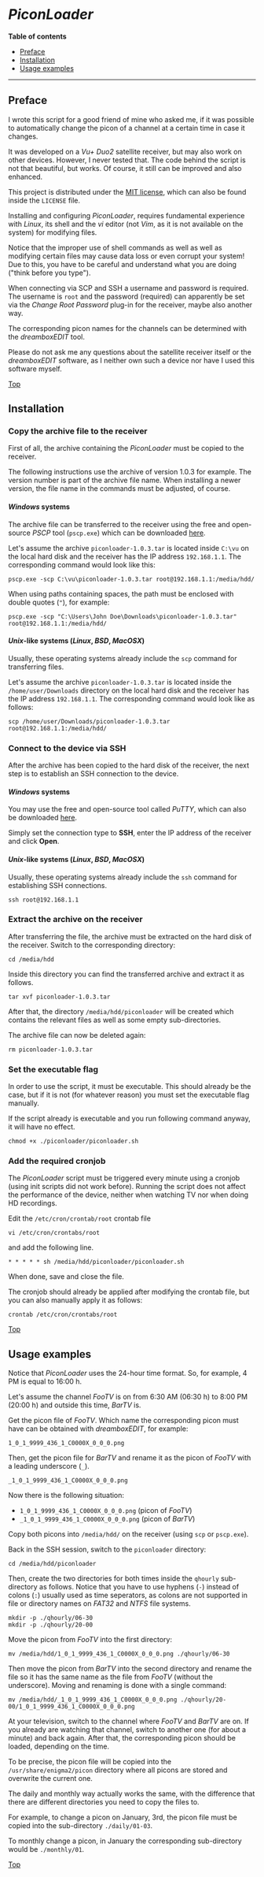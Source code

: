 # *PiconLoader*

**Table of contents**
*   [Preface](#preface)
*   [Installation](#installation)
*   [Usage examples](#usage-examples)

----

## Preface

I wrote this script for a good friend of mine who asked me, if it was possible to automatically change the picon of a channel at a certain time in case it changes.

It was developed on a *Vu+ Duo2* satellite receiver, but may also work on other devices. However, I never tested that. The code behind the script is not that beautiful, but works. Of course, it still can be improved and also enhanced.

This project is distributed under the [MIT license](https://opensource.org/licenses/MIT), which can also be found inside the `LICENSE` file.

Installing and configuring *PiconLoader*, requires fundamental experience with *Linux*, its shell and the *vi* editor (not *Vim*, as it is not available on the system) for modifying files.

Notice that the improper use of shell commands as well as well as modifying certain files may cause data loss or even corrupt your system! Due to this, you have to be careful and understand what you are doing ("think before you type").

When connecting via SCP and SSH a username and password is required. The username is `root` and the password (required) can apparently be set via the *Change Root Password* plug-in for the receiver, maybe also another way.

The corresponding picon names for the channels can be determined with the *dreamboxEDIT* tool.

Please do not ask me any questions about the satellite receiver itself or the *dreamboxEDIT* software, as I neither own such a device nor have I used this software myself.

[Top](#piconloader)

## Installation

### Copy the archive file to the receiver

First of all, the archive containing the *PiconLoader* must be copied to the receiver.

The following instructions use the archive of version 1.0.3 for example. The version number is part of the archive file name. When installing a newer version, the file name in the commands must be adjusted, of course.

#### *Windows* systems

The archive file can be transferred to the receiver using the free and open-source *PSCP* tool (`pscp.exe`) which can be downloaded [here](https://www.chiark.greenend.org.uk/~sgtatham/putty/latest.html).

Let's assume the archive `piconloader-1.0.3.tar` is located inside `C:\vu` on the local hard disk and the receiver has the IP address `192.168.1.1`. The corresponding command would look like this:

```
pscp.exe -scp C:\vu\piconloader-1.0.3.tar root@192.168.1.1:/media/hdd/
```

When using paths containing spaces, the path must be enclosed with double quotes (`"`), for example:

```
pscp.exe -scp "C:\Users\John Doe\Downloads\piconloader-1.0.3.tar" root@192.168.1.1:/media/hdd/
```

#### *Unix*-like systems (*Linux*, *BSD*, *MacOSX*)

Usually, these operating systems already include the `scp` command for transferring files.

Let's assume the archive `piconloader-1.0.3.tar` is located inside the `/home/user/Downloads` directory on the local hard disk and the receiver has the IP address `192.168.1.1`. The corresponding command would look like as follows:

```
scp /home/user/Downloads/piconloader-1.0.3.tar root@192.168.1.1:/media/hdd/
```

### Connect to the device via SSH

After the archive has been copied to the hard disk of the receiver, the next step is to establish an SSH connection to the device.

#### *Windows* systems

You may use the free and open-source tool called *PuTTY*, which can also be downloaded [here](https://www.chiark.greenend.org.uk/~sgtatham/putty/latest.html).

Simply set the connection type to **SSH**, enter the IP address of the receiver and click **Open**.

#### *Unix*-like systems (*Linux*, *BSD*, *MacOSX*)

Usually, these operating systems already include the `ssh` command for establishing SSH connections.

```
ssh root@192.168.1.1
```

### Extract the archive on the receiver

After transferring the file, the archive must be extracted on the hard disk of the receiver. Switch to the corresponding directory:

```
cd /media/hdd
```

Inside this directory you can find the transferred archive and extract it as follows.

```
tar xvf piconloader-1.0.3.tar
```

After that, the directory `/media/hdd/piconloader` will be created which contains the relevant files as well as some empty sub-directories.

The archive file can now be deleted again:

```
rm piconloader-1.0.3.tar
```

### Set the executable flag

In order to use the script, it must be executable. This should already be the case, but if it is not (for whatever reason) you must set the executable flag manually.

If the script already is executable and you run following command anyway, it will have no effect.

```
chmod +x ./piconloader/piconloader.sh
```

### Add the required cronjob

The *PiconLoader* script must be triggered every minute using a cronjob (using init scripts did not work before). Running the script does not affect the performance of the device, neither when watching TV nor when doing HD recordings.

Edit the `/etc/cron/crontab/root` crontab file

```
vi /etc/cron/crontabs/root
```

and add the following line.

```
* * * * * sh /media/hdd/piconloader/piconloader.sh
```

When done, save and close the file.

The cronjob should already be applied after modifying the crontab file, but you can also manually apply it as follows:

```
crontab /etc/cron/crontabs/root
```

[Top](#piconloader)

## Usage examples

Notice that *PiconLoader* uses the 24-hour time format. So, for example, 4 PM is equal to 16:00 h.

Let's assume the channel *FooTV* is on from 6:30 AM (06:30 h) to 8:00 PM (20:00 h) and outside this time, *BarTV* is.

Get the picon file of *FooTV*. Which name the corresponding picon must have can be obtained with *dreamboxEDIT*, for example:

```
1_0_1_9999_436_1_C0000X_0_0_0.png
```

Then, get the picon file for *BarTV* and rename it as the picon of *FooTV* with a leading underscore (`_`).

```
_1_0_1_9999_436_1_C0000X_0_0_0.png
```

Now there is the following situation:

* `1_0_1_9999_436_1_C0000X_0_0_0.png`  (picon of *FooTV*)
* `_1_0_1_9999_436_1_C0000X_0_0_0.png` (picon of *BarTV*)

Copy both picons into `/media/hdd/` on the receiver (using `scp` or `pscp.exe`).

Back in the SSH session, switch to the `piconloader` directory:

```
cd /media/hdd/piconloader
```

Then, create the two directories for both times inside the `qhourly` sub-directory as follows. Notice that you have to use hyphens (`-`) instead of colons (`:`) usually used as time seperators, as colons are not supported in file or directory names on *FAT32* and *NTFS* file systems.

```
mkdir -p ./qhourly/06-30
mkdir -p ./qhourly/20-00
```

Move the picon from *FooTV* into the first directory:

```
mv /media/hdd/1_0_1_9999_436_1_C0000X_0_0_0.png ./qhourly/06-30
```

Then move the picon from *BarTV* into the second directory and rename the file so it has the same name as the file from *FooTV* (without the underscore). Moving and renaming is done with a single command:

```
mv /media/hdd/_1_0_1_9999_436_1_C0000X_0_0_0.png ./qhourly/20-00/1_0_1_9999_436_1_C0000X_0_0_0.png
```

At your television, switch to the channel where *FooTV* and *BarTV* are on. If you already are watching that channel, switch to another one (for about a minute) and back again. After that, the corresponding picon should be loaded, depending on the time.

To be precise, the picon file will be copied into the `/usr/share/enigma2/picon` directory where all picons are stored and overwrite the current one.

The daily and monthly way actually works the same, with the difference that there are different directories you need to copy the files to.

For example, to change a picon on January, 3rd, the picon file must be copied into the sub-directory `./daily/01-03`.

To monthly change a picon, in January the corresponding sub-directory would be `./monthly/01`.

[Top](#piconloader)

